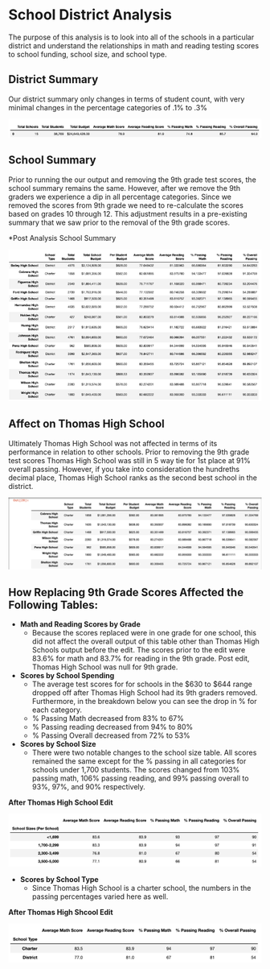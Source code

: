 # School District Analysis

The purpose of this analysis is to look into all of the schools in a particular district and understand the relationships in math and reading testing scores to school funding, school size, and school type.

## District Summary

Our district summary only changes in terms of student count, with very minimal changes in the percentage categories of .1% to .3%

![](Resources/post_district_summary.png)

## School Summary

Prior to running the our output and removing the 9th grade test scores, the school summary remains the same.  However, after we remove the 9th graders we experience a dip in all percentage categories.  Since we removed the scores from 9th grade we need to re-calculate the scores based on grades 10 through 12.  This adjustment results in a pre-existing summary that we saw prior to the removal of the 9th grade scores.  

*Post Analysis School Summary

![](Resources/post_school_summary.png)

## Affect on Thomas High School

Ultimately Thomas High School was not affected in terms of its performance in relation to other schools.  Prior to removing the 9th grade test scores Thomas High School was still in 5 way tie for 1st place at 91% overall passing.  However, if you take into consideration the hundreths decimal place, Thomas High School ranks as the second best school in the district.

![](Resources/top_schools.png)

## How Replacing 9th Grade Scores Affected the Following Tables:

* **Math and Reading Scores by Grade**
  * Because the scores replaced were in one grade for one school, this did not affect the overall output of this table other than Thomas High Schools output before the edit.  The scores prior to the edit were 83.6% for math and 83.7% for reading in the 9th grade.  Post edit, Thomas High School was null for 9th grade.
* **Scores by School Spending**
  * The average test scores for for schools in the $630 to $644 range dropped off after Thomas High School had its 9th graders removed.  Furthermore, in the breakdown below you can see the drop in % for each category.  
  * % Passing Math decreased from 83% to 67%
  * % Passing reading decreased from 94% to 80%
  * % Passing Overall decreased from 72% to 53%
* **Scores by School Size**
  * There were two notable changes to the school size table.  All scores remained the same except for the % passing in all categories for schools under 1,700 students.  The scores changed from 103% passing math, 106% passing reading, and 99% passing overall to 93%, 97%, and 90% respectively.  

**After Thomas High School Edit**

![](Resources/post_school_size.png)

* **Scores by School Type**
  * Since Thomas High School is a charter school, the numbers in the passing percentages varied here as well.  
  
**After Thomas High Shcool Edit**
  
![](Resources/post_school_type.png)
